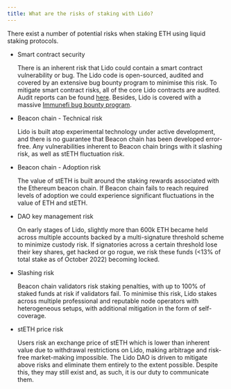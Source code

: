 ```yaml
---
title: What are the risks of staking with Lido?
---
```


There exist a number of potential risks when staking ETH using liquid staking protocols.

- Smart contract security

  There is an inherent risk that Lido could contain a smart contract vulnerability or bug. The Lido code is open-sourced, audited and covered by an extensive bug bounty program to minimise this risk. To mitigate smart contract risks, all of the core Lido contracts are audited. Audit reports can be found [here](https://github.com/lidofinance/audits#lido-protocol-audits). Besides, Lido is covered with a massive [Immunefi bug bounty program](https://immunefi.com/bounty/lido/).

- Beacon chain - Technical risk

  Lido is built atop experimental technology under active development, and there is no guarantee that Beacon chain has been developed error-free. Any vulnerabilities inherent to Beacon chain brings with it slashing risk, as well as stETH fluctuation risk.

- Beacon chain - Adoption risk

  The value of stETH is built around the staking rewards associated with the Ethereum beacon chain. If Beacon chain fails to reach required levels of adoption we could experience significant fluctuations in the value of ETH and stETH.

- DAO key management risk

  On early stages of Lido, slightly more than 600k ETH became held across multiple accounts backed by a multi-signature threshold scheme to minimize custody risk. If signatories across a certain threshold lose their key shares, get hacked or go rogue, we risk these funds (<13% of total stake as of October 2022) becoming locked.

- Slashing risk

  Beacon chain validators risk staking penalties, with up to 100% of staked funds at risk if validators fail. To minimise this risk, Lido stakes across multiple professional and reputable node operators with heterogeneous setups, with additional mitigation in the form of self-coverage.

- stETH price risk

  Users risk an exchange price of stETH which is lower than inherent value due to withdrawal restrictions on Lido, making arbitrage and risk-free market-making impossible. The Lido DAO is driven to mitigate above risks and eliminate them entirely to the extent possible. Despite this, they may still exist and, as such, it is our duty to communicate them.
